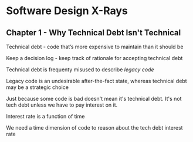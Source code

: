 # Software Design X-Rays

## Chapter 1 - Why Technical Debt Isn't Technical

Technical debt - code that’s more expensive to maintain than it should be

Keep a decision log
    - keep track of rationale for accepting technical debt

Technical debt is frequenty misused to describe *legacy code*

Legacy code is an undesirable after-the-fact state, whereas technical debt may be a strategic choice

Just because some code is bad doesn't mean it's technical debt. It's not tech debt unless we have to pay interest on it.

Interest rate is a function of time

We need a time dimension of code to reason about the tech debt interest rate
